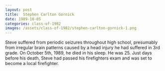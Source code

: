 ```yaml
---
layout: post
title:  Stephen Carlton Gornick
date: 1989-10-05
categories: class-of-1982
images: /assets/class-of-1982/stephen-carlton-gornick-1.png
---
```

Steve suffered from periodic seizures throughout high school, presumably from irregular brain patterns caused by a head injury he had suffered in 3rd grade. On October 5th, 1989, he died in his sleep. He was 25. Just days before his death, Steve had passed his firefighters exam and was set to become a local firefighter.
